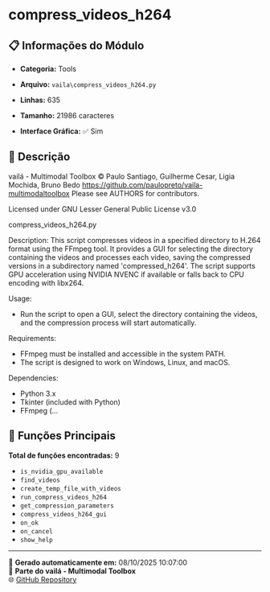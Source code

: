 # compress_videos_h264

## 📋 Informações do Módulo

- **Categoria:** Tools
- **Arquivo:** `vaila\compress_videos_h264.py`
- **Linhas:** 635
- **Tamanho:** 21986 caracteres


- **Interface Gráfica:** ✅ Sim

## 📖 Descrição


vailá - Multimodal Toolbox
© Paulo Santiago, Guilherme Cesar, Ligia Mochida, Bruno Bedo
https://github.com/paulopreto/vaila-multimodaltoolbox
Please see AUTHORS for contributors.

Licensed under GNU Lesser General Public License v3.0

compress_videos_h264.py

Description:
This script compresses videos in a specified directory to H.264 format using the FFmpeg tool.
It provides a GUI for selecting the directory containing the videos and processes each video,
saving the compressed versions in a subdirectory named 'compressed_h264'.
The script supports GPU acceleration using NVIDIA NVENC if available or falls back to CPU encoding
with libx264.

Usage:
- Run the script to open a GUI, select the directory containing the videos,
  and the compression process will start automatically.

Requirements:
- FFmpeg must be installed and accessible in the system PATH.
- The script is designed to work on Windows, Linux, and macOS.

Dependencies:
- Python 3.x
- Tkinter (included with Python)
- FFmpeg (...

## 🔧 Funções Principais

**Total de funções encontradas:** 9

- `is_nvidia_gpu_available`
- `find_videos`
- `create_temp_file_with_videos`
- `run_compress_videos_h264`
- `get_compression_parameters`
- `compress_videos_h264_gui`
- `on_ok`
- `on_cancel`
- `show_help`




---

📅 **Gerado automaticamente em:** 08/10/2025 10:07:00  
🔗 **Parte do vailá - Multimodal Toolbox**  
🌐 [GitHub Repository](https://github.com/vaila-multimodaltoolbox/vaila)
